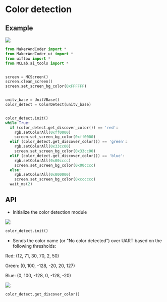 # Color detection

## Example
<img class="blockly_svg" src="https://makerandcoder.com/MCLab/blockly/aitools/colordetect/ex.svg">

```python
from MakerAndCoder import *
from MakerAndCoder_ui import *
from uiflow import *
from MCLab.ai_tools import *


screen = MCScreen()
screen.clean_screen()
screen.set_screen_bg_color(0xFFFFFF)


unitv_base = UnitVBase()
color_detect = ColorDetect(unitv_base)


color_detect.init()
while True:
  if (color_detect.get_discover_color()) == 'red':
    rgb.setColorAll(0xff0000)
    screen.set_screen_bg_color(0xff0000)
  elif (color_detect.get_discover_color()) == 'green':
    rgb.setColorAll(0x33cc00)
    screen.set_screen_bg_color(0x33cc00)
  elif (color_detect.get_discover_color()) == 'blue':
    rgb.setColorAll(0x00cccc)
    screen.set_screen_bg_color(0x00cccc)
  else:
    rgb.setColorAll(0x000000)
    screen.set_screen_bg_color(0xcccccc)
  wait_ms(2)
```

## API

- Initialize the color detection module

<img class="blockly_svg" src="https://makerandcoder.com/MCLab/blockly/aitools/colordetect/1.svg">

```python
color_detect.init()
```

- Sends the color name (or "No color detected") over UART based on the following thresholds:

Red: (12, 71, 30, 70, 2, 50)

Green: (0, 100, -128, -20, 20, 127)

Blue: (0, 100, -128, 0, -128, -20)

<img class="blockly_svg" src="https://makerandcoder.com/MCLab/blockly/aitools/colordetect/2.svg">

```python
color_detect.get_discover_color()
```

